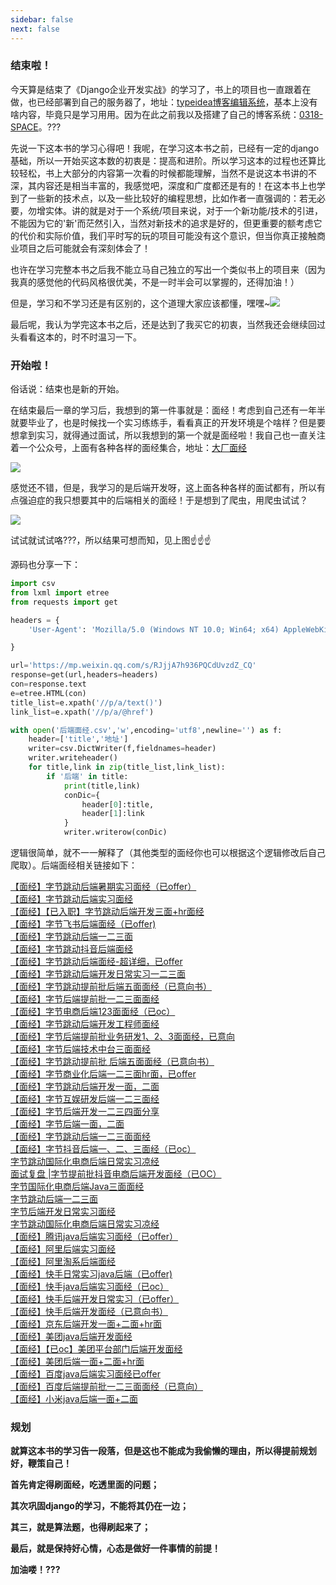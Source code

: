 ```yaml
---
sidebar: false
next: false
---
```

<BlogInfo/>








### **结束啦！**

今天算是结束了《Django企业开发实战》的学习了，书上的项目也一直跟着在做，也已经部署到自己的服务器了，地址：[typeidea博客编辑系统](http://www.lll.plus:9090)，基本上没有啥内容，毕竟只是学习用用。因为在此之前我以及搭建了自己的博客系统：[0318-SPACE](http://www.lll.plus/)。???

先说一下这本书的学习心得吧！我呢，在学习这本书之前，已经有一定的django基础，所以一开始买这本数的初衷是：提高和进阶。所以学习这本的过程也还算比较轻松，书上大部分的内容第一次看的时候都能理解，当然不是说这本书讲的不深，其内容还是相当丰富的，我感觉吧，深度和广度都还是有的！在这本书上也学到了一些新的技术点，以及一些比较好的编程思想，比如作者一直强调的：若无必要，勿增实体。讲的就是对于一个系统/项目来说，对于一个新功能/技术的引进，不能因为它的'新'而茫然引入，当然对新技术的追求是好的，但更重要的额考虑它的代价和实际价值，我们平时写的玩的项目可能没有这个意识，但当你真正接触商业项目之后可能就会有深刻体会了！

也许在学习完整本书之后我不能立马自己独立的写出一个类似书上的项目来（因为我真的感觉他的代码风格很优美，不是一时半会可以掌握的，还得加油！）

但是，学习和不学习还是有区别的，这个道理大家应该都懂，嘿嘿~![](http://www.lll.plus/media/image/2022/01/26/image-20220126160714-1.gif)

最后呢，我认为学完这本书之后，还是达到了我买它的初衷，当然我还会继续回过头看看这本的，时不时温习一下。



### **开始啦！**

俗话说：结束也是新的开始。

在结束最后一章的学习后，我想到的第一件事就是：面经！考虑到自己还有一年半就要毕业了，也是时候找一个实习练练手，看看真正的开发环境是个啥样？但是要想拿到实习，就得通过面试，所以我想到的第一个就是面经啦！我自己也一直关注着一个公众号，上面有各种各样的面经集合，地址：[大厂面经](https://mp.weixin.qq.com/s/RJjjA7h936PQCdUvzdZ_CQ)

![](http://www.lll.plus/media/image/2022/01/26/image-20220126161503-2.png)

感觉还不错，但是，我学习的是后端开发呀，这上面各种各样的面试都有，所以有点强迫症的我只想要其中的后端相关的面经！于是想到了爬虫，用爬虫试试？



![](http://www.lll.plus/media/image/2022/01/26/image-20220126162051-4.png)

试试就试试咯???，所以结果可想而知，见上图☝️☝️☝️

源码也分享一下：
```python
import csv
from lxml import etree
from requests import get

headers = {
    'User-Agent': 'Mozilla/5.0 (Windows NT 10.0; Win64; x64) AppleWebKit/537.36 (KHTML, like Gecko) Chrome/95.0.4638.69 Safari/537.36 Edg/95.0.1020.44',

}

url='https://mp.weixin.qq.com/s/RJjjA7h936PQCdUvzdZ_CQ'
response=get(url,headers=headers)
con=response.text
e=etree.HTML(con)
title_list=e.xpath('//p/a/text()')
link_list=e.xpath('//p/a/@href')

with open('后端面经.csv','w',encoding='utf8',newline='') as f:
    header=['title','地址']
    writer=csv.DictWriter(f,fieldnames=header)
    writer.writeheader()
    for title,link in zip(title_list,link_list):
        if '后端' in title:
            print(title,link)
            conDic={
                header[0]:title,
                header[1]:link
            }
            writer.writerow(conDic)
```

逻辑很简单，就不一一解释了（其他类型的面经你也可以根据这个逻辑修改后自己爬取）。后端面经相关链接如下：

[【面经】字节跳动后端暑期实习面经（已offer）](http://mp.weixin.qq.com/s?__biz=MzkzMjE4OTk2NQ==&mid=2247488473&idx=1&sn=444ba6693d29ca3c7b80a49db12ba350&chksm=c25ed1bbf52958adebe87ce50141f5be243c114e36b3eeab8a1c9cb5dd725772a7dbab573500&scene=21#wechat_redirect)  
[【面经】字节跳动后端实习面经](http://mp.weixin.qq.com/s?__biz=MzkzMjE4OTk2NQ==&mid=2247488582&idx=2&sn=50fd6418cb31ef3142106cbc8d5fef01&chksm=c25ed624f5295f329f22114bcdf6210987a3aac1a9203c4fed3241ed09c3460f3a8f1e89824c&scene=21#wechat_redirect)  
[【面经】【已入职】字节跳动后端开发三面+hr面经](http://mp.weixin.qq.com/s?__biz=MzkzMjE4OTk2NQ==&mid=2247488788&idx=2&sn=e163e3d0b1e94a264043f382dfffdfd0&chksm=c25ed776f5295e60bb85fb84a96c2c0c6c726820f2f5da15e86995ac423ee010a832c1f2362f&scene=21#wechat_redirect)  
[【面经】字节飞书后端面经（已offer)](http://mp.weixin.qq.com/s?__biz=MzkzMjE4OTk2NQ==&mid=2247488915&idx=2&sn=015823b7898824c66c0718ee6e959c47&chksm=c25ed7f1f5295ee78a728abd32804c38771232e5d46ea061fab153e4b6036fd8b712bb28f3e9&scene=21#wechat_redirect)  
[【面经】字节跳动后端一二三面](http://mp.weixin.qq.com/s?__biz=MzkzMjE4OTk2NQ==&mid=2247489584&idx=2&sn=86abd8a9eca61c45d5883c0927f2b227&chksm=c25eda52f5295344327d6640809e5e9a9e2ca5623a9dc5e6606443c56abe7e6438733f96be13&scene=21#wechat_redirect)  
[【面经】字节跳动抖音后端面经](http://mp.weixin.qq.com/s?__biz=MzkzMjE4OTk2NQ==&mid=2247490084&idx=2&sn=8d7155186be1fc651cd90b450d6bb152&chksm=c25ed846f52951509b7a9d647238c4463fcd6d51a67f3ffcad2042563ae2d35cfe81eef86f96&scene=21#wechat_redirect)  
[【面经】字节跳动后端面经-超详细，已offer](http://mp.weixin.qq.com/s?__biz=MzkzMjE4OTk2NQ==&mid=2247490834&idx=2&sn=652e8d30e94e97b15db66d168ccc983d&chksm=c25edf70f52956667f0c28ad51fd71b763f5ae0a7452e130383acbbce8c097d2e374c7d5b21d&scene=21#wechat_redirect)  
[【面经】字节跳动后端开发日常实习一二三面](http://mp.weixin.qq.com/s?__biz=MzkzMjE4OTk2NQ==&mid=2247490877&idx=2&sn=0e0114321417a9cb18b096902d987185&chksm=c25edf5ff5295649c22abb933e6a1016e4dca9cac36101b4fa42e390668ccfb7d2eb9c43f2c8&scene=21#wechat_redirect)  
[【面经】字节跳动提前批后端五面面经（已意向书）](http://mp.weixin.qq.com/s?__biz=MzkzMjE4OTk2NQ==&mid=2247490880&idx=2&sn=74be3e8dc2d71eb824ff42267dbdb47f&chksm=c25edf22f52956344b32422f76d4807f3524b4c95bc15995abc38ecfeec4ddb1b366ff7c10fc&scene=21#wechat_redirect)  
[【面经】字节后端提前批一二三面面经](http://mp.weixin.qq.com/s?__biz=MzkzMjE4OTk2NQ==&mid=2247491807&idx=2&sn=833900a09cf85a350615713375851315&chksm=c25d22bdf52aababc8eea0368e8b00c31dcb65749d84d54449deba5799f043543775c7780753&scene=21#wechat_redirect)  
[【面经】字节电商后端123面面经（已oc）](http://mp.weixin.qq.com/s?__biz=MzkzMjE4OTk2NQ==&mid=2247491840&idx=2&sn=6c4fd0d169cdb8cac489d3a288cd8245&chksm=c25d2362f52aaa74cb73e31b24dccdb5c41b8ac446c239c732b480d49563f1ae739bef7dc76d&scene=21#wechat_redirect)  
[【面经】字节跳动后端开发工程师面经](http://mp.weixin.qq.com/s?__biz=MzkzMjE4OTk2NQ==&mid=2247491852&idx=2&sn=55dda4930321dd8fb1716a6d78a01e0a&chksm=c25d236ef52aaa78f9f344e8547094956cb1c78a4f7fcf92b9d2f0b20deab71925186396881e&scene=21#wechat_redirect)  
[【面经】字节后端提前批业务研发1、2、3面面经，已意向](http://mp.weixin.qq.com/s?__biz=MzkzMjE4OTk2NQ==&mid=2247491887&idx=2&sn=4700a7f89dcfe5ee5959d59c98160df6&chksm=c25d234df52aaa5b4aaa12ba4470ec74f84a324395e773be492dfd5e1c895f64d1b876fe3adb&scene=21#wechat_redirect)  
[【面经】字节后端技术中台三面面经](http://mp.weixin.qq.com/s?__biz=MzkzMjE4OTk2NQ==&mid=2247492196&idx=2&sn=a60abe8b38628048137b7871b4299836&chksm=c25d2006f52aa910536fe82dc512ef6ab96e82092ae9a0f6d4f3b45b8f716ba5d50ce0312b2d&scene=21#wechat_redirect)  
[【面经】字节跳动提前批 后端五面面经（已意向书）](http://mp.weixin.qq.com/s?__biz=MzkzMjE4OTk2NQ==&mid=2247492310&idx=2&sn=7cfcce39e0245d3fb9059fe78d4ad97e&chksm=c25d20b4f52aa9a274cc1c7d664a76996a1003e0fd4c754b0fe405dd75bdadd89a2852ea1f9c&scene=21#wechat_redirect)  
[【面经】字节商业化后端一二三面hr面，已offer](http://mp.weixin.qq.com/s?__biz=MzkzMjE4OTk2NQ==&mid=2247492365&idx=2&sn=d34d59380859f50bd3675e7f64ef251b&chksm=c25d216ff52aa8798eefc1d46910541379f5053d59fa456a33e6b859455afa909083dba83096&scene=21#wechat_redirect)  
[【面经】字节跳动后端开发一面，二面](http://mp.weixin.qq.com/s?__biz=MzkzMjE4OTk2NQ==&mid=2247492412&idx=2&sn=d740c6d91eee67c765892767122d022b&chksm=c25d215ef52aa848cbfe44c043cac3336e60cdd228c8fd0943ea1623af4600842feaef027a4d&scene=21#wechat_redirect)  
[【面经】字节互娱研发后端一二三面经](http://mp.weixin.qq.com/s?__biz=MzkzMjE4OTk2NQ==&mid=2247492496&idx=2&sn=062793101071bb6ac2640d441568f929&chksm=c25d21f2f52aa8e48ba27121abdb9e01d7b0a3ee441d98e6198e6604abb7e15b861b3f3f94b7&scene=21#wechat_redirect)  
[【面经】字节后端开发一二三四面分享](http://mp.weixin.qq.com/s?__biz=MzkzMjE4OTk2NQ==&mid=2247492561&idx=2&sn=d828a7c57f47e5576ec53e75aded7b32&chksm=c25d21b3f52aa8a5a639d5626d30d37c97a0ecf1e07cff334d35826c038396b13b7a3ee7208a&scene=21#wechat_redirect)  
[【面经】字节后端一面，二面](http://mp.weixin.qq.com/s?__biz=MzkzMjE4OTk2NQ==&mid=2247492598&idx=3&sn=af64034bbd7e3fb3685f36eaeec0535b&chksm=c25d2194f52aa88264cdd56d991d4ffd88db3344f3e57970216d83bbd871861cec108ed4fe4d&scene=21#wechat_redirect)  
[【面经】字节跳动后端一二三面面经](http://mp.weixin.qq.com/s?__biz=MzkzMjE4OTk2NQ==&mid=2247492658&idx=2&sn=11be9d9e46639bbfd206b4de1a5e2060&chksm=c25d2650f52aaf4605c2b072624da75b286cbd6fdff3b00c9aaec0d95eebe36379f4c93b2767&scene=21#wechat_redirect)  
[【面经】字节抖音后端一、二、三面经（已oc）](http://mp.weixin.qq.com/s?__biz=MzkzMjE4OTk2NQ==&mid=2247492649&idx=2&sn=fa0139658329b23dd6ef2d174754d843&chksm=c25d264bf52aaf5d20ef3b5e4fbed7fdee20f20734b4e324ac2bb364760a72d2d285ae471000&scene=21#wechat_redirect)  
[字节跳动国际化电商后端日常实习凉经](http://mp.weixin.qq.com/s?__biz=MzkzMjE4OTk2NQ==&mid=2247493480&idx=2&sn=883cee0bec95d6ccd07dd88c345607f7&chksm=c25d250af52aac1c3ce9f10548c18688a500fc9b086cf4bbfc6efba2342b3501dd0cf9449981&scene=21#wechat_redirect)  
[面试复盘 |字节提前批抖音电商后端开发面经（已OC）](http://mp.weixin.qq.com/s?__biz=MzkzMjE4OTk2NQ==&mid=2247493638&idx=2&sn=9c7074b2f44c5a85d948fc94341d9d40&chksm=c25d2a64f52aa3720aa254050d19974c1b37d0d7d2f7f60edf2c18464e05b328e3d0fac09c62&scene=21#wechat_redirect)  
[字节国际化电商后端Java三面面经](http://mp.weixin.qq.com/s?__biz=MzkzMjE4OTk2NQ==&mid=2247493611&idx=2&sn=da106df1b15f4df75995713bbd572f56&chksm=c25d2589f52aac9fb103a3b138417496092ea8af15670b230f5186c783d98915b083ddb2af41&scene=21#wechat_redirect)  
[字节跳动后端一二三面](http://mp.weixin.qq.com/s?__biz=MzkzMjE4OTk2NQ==&mid=2247493577&idx=2&sn=2104d4a6a9319c055c0e5bb19516d3c9&chksm=c25d25abf52aacbdd20293eef537a3e300d022358b41091e1cde9ffd7203a456b72c7f8f8460&scene=21#wechat_redirect)  
[字节后端开发日常实习面经](http://mp.weixin.qq.com/s?__biz=MzkzMjE4OTk2NQ==&mid=2247493532&idx=2&sn=9c61b876bf15dd6e2ae119eba77adcba&chksm=c25d25fef52aace8ba8286dd41adbe565815740d5a1df21c5a41350a87ffa71551eaa43375cb&scene=21#wechat_redirect)  
[字节跳动国际化电商后端日常实习凉经](http://mp.weixin.qq.com/s?__biz=MzkzMjE4OTk2NQ==&mid=2247493522&idx=2&sn=dfaaea45909da6115d84da415a40d553&chksm=c25d25f0f52aace6fce5ab51e430faa976a74eab264f401718c916ddf97231bb98a2efcd9dd7&scene=21#wechat_redirect)  
[【面经】腾讯java后端实习面经（已offer）](http://mp.weixin.qq.com/s?__biz=MzkzMjE4OTk2NQ==&mid=2247488903&idx=2&sn=e1c7d79cd814c10c9bb52c3dbeede85b&chksm=c25ed7e5f5295ef3804dd5470cd7b07cffeca523fc642bac8a6bff9a8f29a507d497881e438f&scene=21#wechat_redirect)  
[【面经】阿里后端实习面经](http://mp.weixin.qq.com/s?__biz=MzkzMjE4OTk2NQ==&mid=2247489335&idx=2&sn=687657965096366e20c91b0b93220fb4&chksm=c25ed555f5295c439a85c6f8dbfa7e59d7e4b6b85ced158e23794247422af307e568099c2b45&scene=21#wechat_redirect)  
[【面经】阿里淘系后端面经](http://mp.weixin.qq.com/s?__biz=MzkzMjE4OTk2NQ==&mid=2247489941&idx=2&sn=b9a6a9ee7f67405c3c179d30c2226b69&chksm=c25edbf7f52952e172a4481b9d0f3866514f6aad493e2cb53bd7b05a1fdabc1f5bef17240d67&scene=21#wechat_redirect)  
[【面经】快手日常实习java后端（已offer)](http://mp.weixin.qq.com/s?__biz=MzkzMjE4OTk2NQ==&mid=2247488901&idx=2&sn=116eeb3463f37f5872be02d448a200ac&chksm=c25ed7e7f5295ef11c6c05179f0e9ab8cb0852cbab250be524de4b8721bb5cb7c6a673c64e49&scene=21#wechat_redirect)  
[【面经】快手java后端实习面经（已oc）](http://mp.weixin.qq.com/s?__biz=MzkzMjE4OTk2NQ==&mid=2247488991&idx=2&sn=1b100a3c5a0c2e1f6c9933f5ec046e58&chksm=c25ed7bdf5295eab9de2fdec12dacd65422bd7a7a471aa5feb8ab9495101bc206296ae775f6a&scene=21#wechat_redirect)  
[【面经】快手后端开发日常实习（已offer）](http://mp.weixin.qq.com/s?__biz=MzkzMjE4OTk2NQ==&mid=2247489370&idx=2&sn=e41edde9360907ebffd7a7003a765164&chksm=c25ed538f5295c2e660c6479eab721d4777a7943ca1d66cb1cee20988cd69eb724831f702106&scene=21#wechat_redirect)  
[【面经】快手后端开发面经（已意向书）](http://mp.weixin.qq.com/s?__biz=MzkzMjE4OTk2NQ==&mid=2247490754&idx=2&sn=c176b51a06f905ac049a2ccda45ad2e6&chksm=c25edea0f52957b6a65e4232dc7f1e50df282eb962112367da68c4f68f5174363faba0dd9f15&scene=21#wechat_redirect)  
[【面经】京东后端开发一面+二面+hr面](http://mp.weixin.qq.com/s?__biz=MzkzMjE4OTk2NQ==&mid=2247489352&idx=2&sn=ee0bc750d447d003e265a3c3033ea5ed&chksm=c25ed52af5295c3cb502b5935240425846fa93eac498494aed2e8d087fd66b89f32356902871&scene=21#wechat_redirect)  
[【面经】美团java后端开发面经](http://mp.weixin.qq.com/s?__biz=MzkzMjE4OTk2NQ==&mid=2247490625&idx=2&sn=a01836337b46df245ae4e2ed5eacd473&chksm=c25ede23f529573517e38c2be02904fe1c9f94570175fa4083d447114b907c9f76dd31c40053&scene=21#wechat_redirect)  
[【面经】【已oc】美团平台部门后端开发面经](http://mp.weixin.qq.com/s?__biz=MzkzMjE4OTk2NQ==&mid=2247488943&idx=2&sn=43fc52ad147bec854c4c9eafe1b9da2a&chksm=c25ed7cdf5295edbd2cad4ce967474c536cf36fa2f8211c1645ebc345a29103fcb9b7d8edefa&scene=21#wechat_redirect)  
[【面经】美团后端一面+二面+hr面](http://mp.weixin.qq.com/s?__biz=MzkzMjE4OTk2NQ==&mid=2247489088&idx=2&sn=638f5c6574c5ca487e5f7def5a6eba33&chksm=c25ed422f5295d34a85b76aebdd7ac16765dc48a1353cd758632b7ae073668872bc7ca67d660&scene=21#wechat_redirect)  
[【面经】百度java后端实习面经已offer](http://mp.weixin.qq.com/s?__biz=MzkzMjE4OTk2NQ==&mid=2247489619&idx=2&sn=cbd584cd3b6ecebbf008f3e97ccf428b&chksm=c25eda31f52953278ada02a3fd57296ba9d6564bc067b0eef9de4422b9a446cc17969500a1cd&scene=21#wechat_redirect)  
[【面经】百度后端提前批一二三面面经（已意向）](http://mp.weixin.qq.com/s?__biz=MzkzMjE4OTk2NQ==&mid=2247490164&idx=2&sn=cc89b53be06498845a7029b0d218c3b2&chksm=c25ed816f5295100e38f6f7b6a8d716cb7dfbe9fd35215f6a656c239cddd391961410033d03e&scene=21#wechat_redirect)  
[【面经】小米java后端一面+二面](http://mp.weixin.qq.com/s?__biz=MzkzMjE4OTk2NQ==&mid=2247490578&idx=2&sn=25e0f167f2cc077b30957a38e5093991&chksm=c25ede70f52957669e3ac0ee8ff2f550fda2b94c386a4c96c65704919c69d8915f0ebcdd48f0&scene=21#wechat_redirect)


### **规划**

**就算这本书的学习告一段落，但是这也不能成为我偷懒的理由，所以得提前规划好，鞭策自己！**

**首先肯定得刷面经，吃透里面的问题；**

**其次巩固django的学习，不能将其仍在一边；**

**其三，就是算法题，也得刷起来了；**

**最后，就是保持好心情，心态是做好一件事情的前提！**


**加油喽！???**








<ActionBox />
        
<style>#top-box {margin-top:0.5rem!important;}</style>